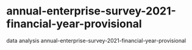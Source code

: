 # annual-enterprise-survey-2021-financial-year-provisional
data analysis annual-enterprise-survey-2021-financial-year-provisional
